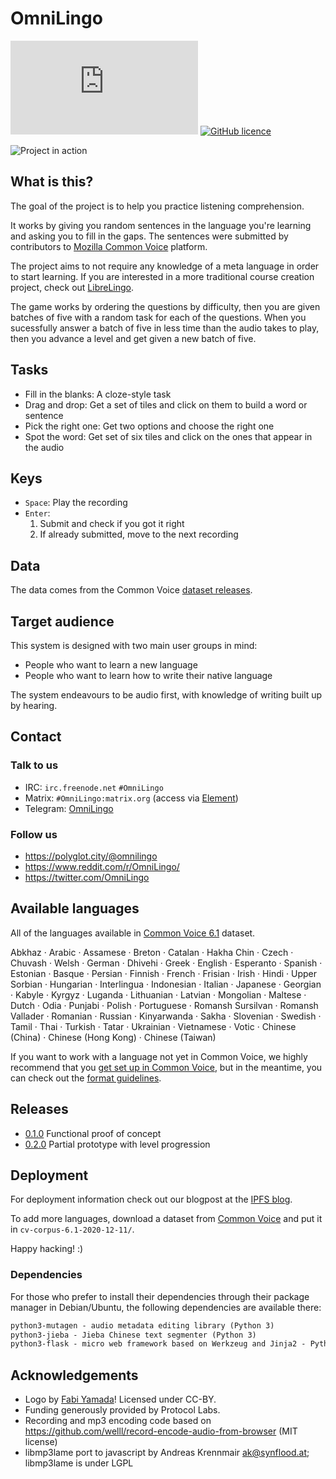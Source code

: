 # OmniLingo

[![Matrix #omnilingo:matrix.org](https://img.shields.io/matrix/omnilingo:matrix.org?color=blue&label=matrix%20chat&server_fqdn=matrix.org&style=flat-square)](https://matrix.to/#/#omnilingo:matrix.org?via=matrix.org)
[![GitHub licence](https://img.shields.io/badge/licence-AGPL--3.0-orange)](https://github.com/omnilingo/omnilingo-ipfs/blob/master/COPYING)

![Project in action](doc/demo.gif)

## What is this?

The goal of the project is to help you practice listening comprehension.

It works by giving you random sentences in the language you're learning and
asking you to fill in the gaps. The sentences were submitted by contributors
to [Mozilla Common Voice](https://commonvoice.mozilla.org/) platform.

The project aims to not require any knowledge of a meta language in order to start
learning. If you are interested in a more traditional course creation project,
check out [LibreLingo](https://github.com/kantord/LibreLingo/).

The game works by ordering the questions by difficulty, then
you are given batches of five with a random task for each of the questions. When you
sucessfully answer a batch of five in less time than the audio takes to play, then
you advance a level and get given a new batch of five.

## Tasks

- Fill in the blanks: A cloze-style task
- Drag and drop: Get a set of tiles and click on them to build a word or sentence
- Pick the right one: Get two options and choose the right one
- Spot the word: Get set of six tiles and click on the ones that appear in the audio

## Keys

- `Space`: Play the recording
- `Enter`:
  1. Submit and check if you got it right
  1. If already submitted, move to the next recording

## Data

The data comes from the Common Voice [dataset releases](http://commonvoice.mozilla.org/datasets).

## Target audience

This system is designed with two main user groups in mind:

- People who want to learn a new language
- People who want to learn how to write their native language

The system endeavours to be audio first, with knowledge of writing built
up by hearing.

## Contact

### Talk to us

- IRC: `irc.freenode.net` `#OmniLingo`
- Matrix: `#OmniLingo:matrix.org` (access via [Element](https://app.element.io/#/room/#OmniLingo:matrix.org))
- Telegram: [OmniLingo](https://t.me/omnilingo)

### Follow us

- <https://polyglot.city/@omnilingo>
- <https://www.reddit.com/r/OmniLingo/>
- <https://twitter.com/OmniLingo>

## Available languages

All of the languages available in [Common Voice 6.1](https://commonvoice.mozilla.org/datasets) dataset.

Abkhaz · Arabic · Assamese · Breton · Catalan · Hakha Chin · Czech · Chuvash · Welsh · German · Dhivehi · Greek · English · Esperanto · Spanish · Estonian · Basque · Persian · Finnish · French · Frisian · Irish · Hindi · Upper Sorbian · Hungarian · Interlingua · Indonesian · Italian · Japanese · Georgian · Kabyle · Kyrgyz · Luganda · Lithuanian · Latvian · Mongolian · Maltese · Dutch · Odia · Punjabi · Polish · Portuguese · Romansh Sursilvan · Romansh Vallader · Romanian · Russian · Kinyarwanda · Sakha · Slovenian · Swedish · Tamil · Thai · Turkish · Tatar · Ukrainian · Vietnamese · Votic · Chinese (China) · Chinese (Hong Kong) · Chinese (Taiwan)

If you want to work with a language not yet in Common Voice, we highly recommend that you [get set up in Common Voice](https://github.com/common-voice/common-voice/blob/main/docs/LANGUAGE.md), but
in the meantime, you can check out the [format guidelines](docs/FORMAT.md).

## Releases

- [0.1.0](https://github.com/omnilingo/omnilingo/tree/v0.1.0) Functional proof of concept
- [0.2.0](https://github.com/omnilingo/omnilingo/tree/v0.2.0) Partial prototype with level progression

## Deployment

For deployment information check out our blogpost at the [IPFS blog](https://blog.ipfs.io/2021-12-17-omnilingo/).

To add more languages, download a dataset from [Common Voice](https://commonvoice.mozilla.org/datasets) and
put it in `cv-corpus-6.1-2020-12-11/`.

Happy hacking! :)

### Dependencies

For those who prefer to install their dependencies through their package manager in Debian/Ubuntu, the
following dependencies are available there:

```txt
python3-mutagen - audio metadata editing library (Python 3)
python3-jieba - Jieba Chinese text segmenter (Python 3)
python3-flask - micro web framework based on Werkzeug and Jinja2 - Python 3.x
```

## Acknowledgements

* Logo by [Fabi Yamada](https://society6.com/yamadamx)! Licensed under CC-BY.
* Funding generously provided by Protocol Labs.
* Recording and mp3 encoding code based on https://github.com/welll/record-encode-audio-from-browser (MIT license)
* libmp3lame port to javascript by Andreas Krennmair <ak@synflood.at>; libmp3lame is under LGPL
